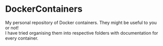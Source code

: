 # DockerContainers

My personal repository of Docker containers. They might be useful to you or not!  
I have tried organising them into respective folders with documentation for every container.


